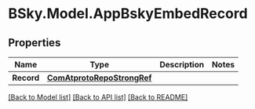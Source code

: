 # BSky.Model.AppBskyEmbedRecord

## Properties

Name | Type | Description | Notes
------------ | ------------- | ------------- | -------------
**Record** | [**ComAtprotoRepoStrongRef**](ComAtprotoRepoStrongRef.md) |  | 

[[Back to Model list]](../README.md#documentation-for-models) [[Back to API list]](../README.md#documentation-for-api-endpoints) [[Back to README]](../README.md)

